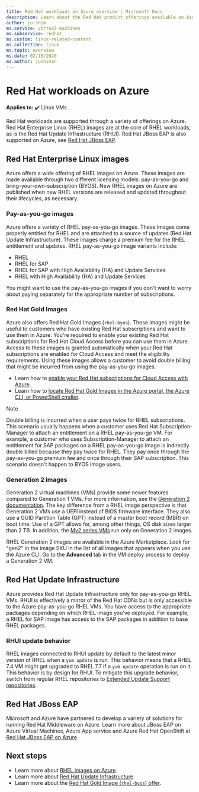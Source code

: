 ```yaml
---
title: Red Hat workloads on Azure overview | Microsoft Docs
description: Learn about the Red Hat product offerings available on Azure.
author: ju-shim
ms.service: virtual-machines
ms.subservice: redhat
ms.custom: linux-related-content
ms.collection: linux
ms.topic: overview
ms.date: 02/10/2020
ms.author: jushiman
---
```


# Red Hat workloads on Azure

**Applies to:** :heavy_check_mark: Linux VMs

Red Hat workloads are supported through a variety of offerings on Azure. Red Hat Enterprise Linux (RHEL) images are at the core of RHEL workloads, as is the Red Hat Update Infrastructure (RHUI). Red Hat JBoss EAP is also supported on Azure, see [Red Hat JBoss EAP](#red-hat-jboss-eap).

## Red Hat Enterprise Linux images

Azure offers a wide offering of RHEL images on Azure. These images are made available through two different licensing models: pay-as-you-go and bring-your-own-subscription (BYOS). New RHEL images on Azure are published when new RHEL versions are released and updated throughout their lifecycles, as necessary.

### Pay-as-you-go images

Azure offers a variety of RHEL pay-as-you-go images. These images come properly entitled for RHEL and are attached to a source of updates (Red Hat Update Infrastructure). These images charge a premium fee for the RHEL entitlement and updates. RHEL pay-as-you-go image variants include:

* RHEL
* RHEL for SAP
* RHEL for SAP with High Availability (HA) and Update Services
* RHEL with High Availability (HA) and Update Services

You might want to use the pay-as-you-go images if you don't want to worry about paying separately for the appropriate number of subscriptions.

### Red Hat Gold Images

Azure also offers Red Hat Gold Images (`rhel-byos`). These images might be useful to customers who have existing Red Hat subscriptions and want to use them in Azure. You're required to enable your existing Red Hat subscriptions for Red Hat Cloud Access before you can use them in Azure. Access to these images is granted automatically when your Red Hat subscriptions are enabled for Cloud Access and meet the eligibility requirements. Using these images allows a customer to avoid double billing that might be incurred from using the pay-as-you-go images.
* Learn how to [enable your Red Hat subscriptions for Cloud Access with Azure](https://access.redhat.com/documentation/en-us/subscription_central/1-latest/html/red_hat_cloud_access_reference_guide/red-hat-cloud-access-program-overview_cloud-access#ref_ca-unit-conversion_cloud-access).
* Learn how to [locate Red Hat Gold Images in the Azure portal, the Azure CLI, or PowerShell cmdlet](./byos.md).

> [!NOTE]
> Double billing is incurred when a user pays twice for RHEL subscriptions. This scenario usually happens when a customer uses Red Hat Subscription-Manager to attach an entitlement on a RHEL pay-as-you-go VM. For example, a customer who uses Subscription-Manager to attach an entitlement for SAP packages on a RHEL pay-as-you-go image is indirectly double billed because they pay twice for RHEL. They pay once through the pay-as-you-go premium fee and once through their SAP subscription. This scenario doesn't happen to BYOS image users.

### Generation 2 images

Generation 2 virtual machines (VMs) provide some newer features compared to Generation 1 VMs. For more information, see the [Generation 2 documentation](../../generation-2.md). The key difference from a RHEL image perspective is that Generation 2 VMs use a UEFI instead of BIOS firmware interface. They also use a GUID Partition Table (GPT) instead of a master boot record (MBR) on boot time. Use of a GPT allows for, among other things, OS disk sizes larger than 2 TB. In addition, the [Mv2 series VMs](../../mv2-series.md) run only on Generation 2 images.

RHEL Generation 2 images are available in the Azure Marketplace. Look for "gen2" in the image SKU in the list of all images that appears when you use the Azure CLI. Go to the **Advanced** tab in the VM deploy process to deploy a Generation 2 VM.

## Red Hat Update Infrastructure

Azure provides Red Hat Update Infrastructure only for pay-as-you-go RHEL VMs. RHUI is effectively a mirror of the Red Hat CDNs but is only accessible to the Azure pay-as-you-go RHEL VMs. You have access to the appropriate packages depending on which RHEL image you've deployed. For example, a RHEL for SAP image has access to the SAP packages in addition to base RHEL packages.

### RHUI update behavior

RHEL images connected to RHUI update by default to the latest minor version of RHEL when a `yum update` is run. This behavior means that a RHEL 7.4 VM might get upgraded to RHEL 7.7 if a `yum update` operation is run on it. This behavior is by design for RHUI. To mitigate this upgrade behavior, switch from regular RHEL repositories to [Extended Update Support repositories](./redhat-rhui.md#rhel-eus-and-version-locking-rhel-vms).

## Red Hat JBoss EAP

Microsoft and Azure have partnered to develop a variety of solutions for running Red Hat Middleware on Azure. Learn more about JBoss EAP on Azure Virtual Machines, Azure App service and Azure Red Hat OpenShift at [Red Hat JBoss EAP on Azure](/azure/developer/java/ee/jboss-on-azure?toc=/azure/virtual-machines/workloads/redhat/toc.json&bc=/azure/virtual-machines/workloads/redhat/breadcrumb/toc.json).

## Next steps

* Learn more about [RHEL images on Azure](./redhat-images.md).
* Learn more about [Red Hat Update Infrastructure](./redhat-rhui.md).
* Learn more about the [Red Hat Gold Image (`rhel-byos`) offer](./byos.md).
